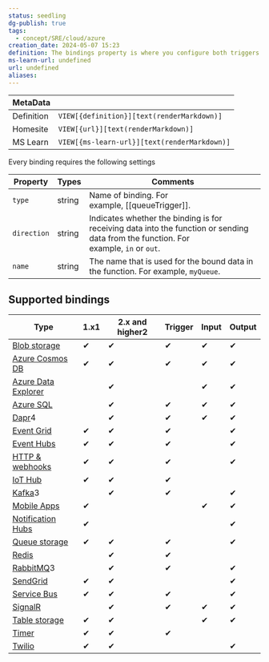 ```yaml
---
status: seedling
dg-publish: true
tags:
  - concept/SRE/cloud/azure
creation_date: 2024-05-07 15:23
definition: The bindings property is where you configure both triggers and bindings.
ms-learn-url: undefined
url: undefined
aliases:
---
```


| MetaData   |                                              |
| ---------- | -------------------------------------------- |
| Definition | `VIEW[{definition}][text(renderMarkdown)]`   |
| Homesite   | `VIEW[{url}][text(renderMarkdown)]`          |
| MS Learn   | `VIEW[{ms-learn-url}][text(renderMarkdown)]` |

Every binding requires the following settings

| Property    | Types  | Comments                                                                                                                             |
| ----------- | ------ | ------------------------------------------------------------------------------------------------------------------------------------ |
| `type`      | string | Name of binding. For example, [[queueTrigger]].                                                                                      |
| `direction` | string | Indicates whether the binding is for receiving data into the function or sending data from the function. For example, `in` or `out`. |
| `name`      | string | The name that is used for the bound data in the function. For example, `myQueue`.                                                    |

## Supported bindings

| Type                                                                                                                  | 1.x1 | 2.x and higher2 | Trigger | Input | Output |
| --------------------------------------------------------------------------------------------------------------------- | ---- | --------------- | ------- | ----- | ------ |
| [Blob storage](https://learn.microsoft.com/en-us/azure/azure-functions/functions-bindings-storage-blob)               | ✔    | ✔               | ✔       | ✔     | ✔      |
| [Azure Cosmos DB](https://learn.microsoft.com/en-us/azure/azure-functions/functions-bindings-cosmosdb-v2)             | ✔    | ✔               | ✔       | ✔     | ✔      |
| [Azure Data Explorer](https://learn.microsoft.com/en-us/azure/azure-functions/functions-bindings-azure-data-explorer) |      | ✔               |         | ✔     | ✔      |
| [Azure SQL](https://learn.microsoft.com/en-us/azure/azure-functions/functions-bindings-azure-sql)                     |      | ✔               | ✔       | ✔     | ✔      |
| [Dapr](https://learn.microsoft.com/en-us/azure/azure-functions/functions-bindings-dapr)4                              |      | ✔               | ✔       | ✔     | ✔      |
| [Event Grid](https://learn.microsoft.com/en-us/azure/azure-functions/functions-bindings-event-grid)                   | ✔    | ✔               | ✔       |       | ✔      |
| [Event Hubs](https://learn.microsoft.com/en-us/azure/azure-functions/functions-bindings-event-hubs)                   | ✔    | ✔               | ✔       |       | ✔      |
| [HTTP & webhooks](https://learn.microsoft.com/en-us/azure/azure-functions/functions-bindings-http-webhook)            | ✔    | ✔               | ✔       |       | ✔      |
| [IoT Hub](https://learn.microsoft.com/en-us/azure/azure-functions/functions-bindings-event-iot)                       | ✔    | ✔               | ✔       |       |        |
| [Kafka](https://learn.microsoft.com/en-us/azure/azure-functions/functions-bindings-kafka)3                            |      | ✔               | ✔       |       | ✔      |
| [Mobile Apps](https://learn.microsoft.com/en-us/azure/azure-functions/functions-bindings-mobile-apps)                 | ✔    |                 |         | ✔     | ✔      |
| [Notification Hubs](https://learn.microsoft.com/en-us/azure/azure-functions/functions-bindings-notification-hubs)     | ✔    |                 |         |       | ✔      |
| [Queue storage](https://learn.microsoft.com/en-us/azure/azure-functions/functions-bindings-storage-queue)             | ✔    | ✔               | ✔       |       | ✔      |
| [Redis](https://learn.microsoft.com/en-us/azure/azure-functions/functions-bindings-cache)                             |      | ✔               | ✔       |       |        |
| [RabbitMQ](https://learn.microsoft.com/en-us/azure/azure-functions/functions-bindings-rabbitmq)3                      |      | ✔               | ✔       |       | ✔      |
| [SendGrid](https://learn.microsoft.com/en-us/azure/azure-functions/functions-bindings-sendgrid)                       | ✔    | ✔               |         |       | ✔      |
| [Service Bus](https://learn.microsoft.com/en-us/azure/azure-functions/functions-bindings-service-bus)                 | ✔    | ✔               | ✔       |       | ✔      |
| [SignalR](https://learn.microsoft.com/en-us/azure/azure-functions/functions-bindings-signalr-service)                 |      | ✔               | ✔       | ✔     | ✔      |
| [Table storage](https://learn.microsoft.com/en-us/azure/azure-functions/functions-bindings-storage-table)             | ✔    | ✔               |         | ✔     | ✔      |
| [Timer](https://learn.microsoft.com/en-us/azure/azure-functions/functions-bindings-timer)                             | ✔    | ✔               | ✔       |       |        |
| [Twilio](https://learn.microsoft.com/en-us/azure/azure-functions/functions-bindings-twilio)                           | ✔    | ✔               |         |       | ✔      |
